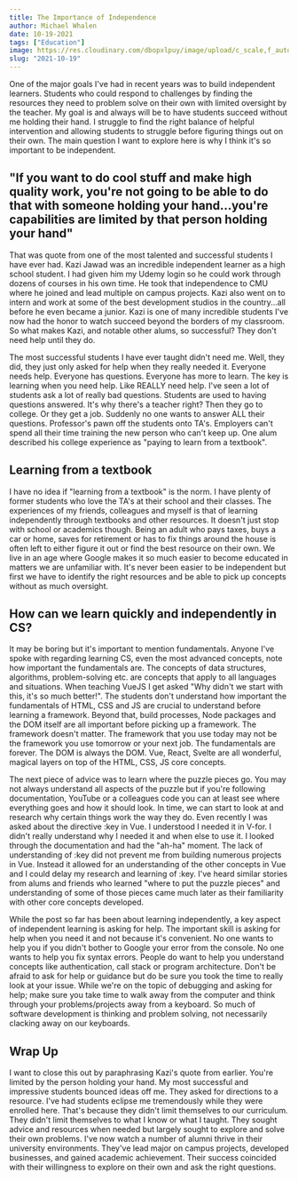 ```yaml
---
title: The Importance of Independence  
author: Michael Whalen
date: 10-19-2021
tags: ["Education"]
image: https://res.cloudinary.com/dbopxlpuy/image/upload/c_scale,f_auto,q_auto,w_800/v1650996019/Articles/joanna-kosinska-LAaSoL0LrYs-unsplash_sbedkc.jpg
slug: "2021-10-19" 
---
```


One of the major goals I've had in recent years was to build independent learners. Students who could respond to challenges by finding the resources they need to problem solve on their own with limited oversight by the teacher. My goal is and always will be to have students succeed without me holding their hand. I struggle to find the right balance of helpful intervention and allowing students to struggle before figuring things out on their own. The main question I want to explore here is why I think it's so important to be independent. 

## "If you want to do cool stuff and make high quality work, you're not going to be able to do that with someone holding your hand...you're capabilities are limited by that person holding your hand"

That was quote from one of the most talented and successful students I have ever had. Kazi Jawad was an incredible independent learner as a high school student. I had given him my Udemy login so he could work through dozens of courses in his own time. He took that independence to CMU where he joined and lead multiple on campus projects. Kazi also went on to intern and work at some of the best development studios in the country...all before he even became a junior. Kazi is one of many incredible students I've now had the honor to watch succeed beyond the borders of my classroom. So what makes Kazi, and notable other alums, so successful? They don't need help until they do. 

The most successful students I have ever taught didn't need me. Well, they did, they just only asked for help when they really needed it. Everyone needs help. Everyone has questions. Everyone has more to learn. The key is learning when you need help. Like REALLY need help. I've seen a lot of students ask a lot of really bad questions. Students are used to having questions answered. It's why there's a teacher right? Then they go to college. Or they get a job. Suddenly no one wants to answer ALL their questions. Professor's pawn off the students onto TA's. Employers can't spend all their time training the new person who can't keep up. One alum described his college experience as "paying to learn from a textbook".

## Learning from a textbook

I have no idea if "learning from a textbook" is the norm. I have plenty of former students who love the TA's  at their school and their classes. The experiences of my friends, colleagues and myself is that of learning independently through textbooks and other resources. It doesn't just stop with school or academics though. Being an adult who pays taxes, buys a car or home, saves for retirement or has to fix things around the house is often left to either figure it out or find the best resource on their own. We live in an age where Google makes it so much easier to become educated in matters we are unfamiliar with. It's never been easier to be independent but first we have to identify the right resources and be able to pick up concepts without as much oversight. 

## How can we learn quickly and independently in CS?

It may be boring but it's important to mention fundamentals. Anyone I've spoke with regarding learning CS, even the most advanced concepts, note how important the fundamentals are. The concepts of data structures, algorithms, problem-solving etc. are concepts that apply to all languages and situations. When teaching VueJS I get asked "Why didn't we start with this, it's so much better!". The students don't understand how important the fundamentals of HTML, CSS and JS are crucial to understand before learning a framework. Beyond that, build processes, Node packages and the DOM itself are all important before picking up a framework. The framework doesn't matter. The framework that you use today may not be the framework you use tomorrow or your next job. The fundamentals are forever. The DOM is always the DOM. Vue, React, Svelte are all wonderful, magical layers on top of the HTML, CSS, JS core concepts. 

The next piece of advice was to learn where the puzzle pieces go. You may not always understand all aspects of the puzzle but if you're following documentation, YouTube or a colleagues code you can at least see where everything goes and how it should look. In time, we can start to look at and research why certain things work the way they do. Even recently I was asked about the directive :key in Vue. I understood I needed it in V-for. I didn't really understand why I needed it and when else to use it. I looked through the documentation and had the "ah-ha" moment. The lack of understanding of :key did not prevent me from building numerous projects in Vue. Instead it allowed for an understanding of the other concepts in Vue and I could delay my research and learning of :key. I've heard similar stories from alums and friends who learned "where to put the puzzle pieces" and understanding of some of those pieces came  much later as their familiarity with other core concepts developed. 

While the post so far has been about learning independently, a key aspect of independent learning is asking for help. The important skill is asking for help when you need it and not because it's convenient. No one wants to help you if you didn't bother to Google your error from the console. No one wants to help you fix syntax errors. People do want to help you understand concepts like authentication, call stack or program architecture. Don't be afraid to ask for help or guidance but do be sure you took the time to really look at your issue. While we're on the topic of debugging and asking for help; make sure you take time to walk away from the computer and think through your problems/projects away from a keyboard. So much of software development is thinking and problem solving, not necessarily clacking away on our keyboards. 

## Wrap Up

 I want to close this out by paraphrasing Kazi's quote from earlier. You're limited by the person holding your hand. My most successful and impressive students bounced ideas off me. They asked for directions to a resource. I've had students eclipse me tremendously while they were enrolled here. That's because they didn't limit themselves to our curriculum. They didn't limit themselves to what I know or what I taught. They sought advice and resources when needed but largely sought to explore and solve their own problems. I've now watch a number of alumni thrive in their university environments. They've lead major on campus projects, developed businesses, and gained academic achievement. Their success coincided with their willingness to explore on their own and ask the right questions.